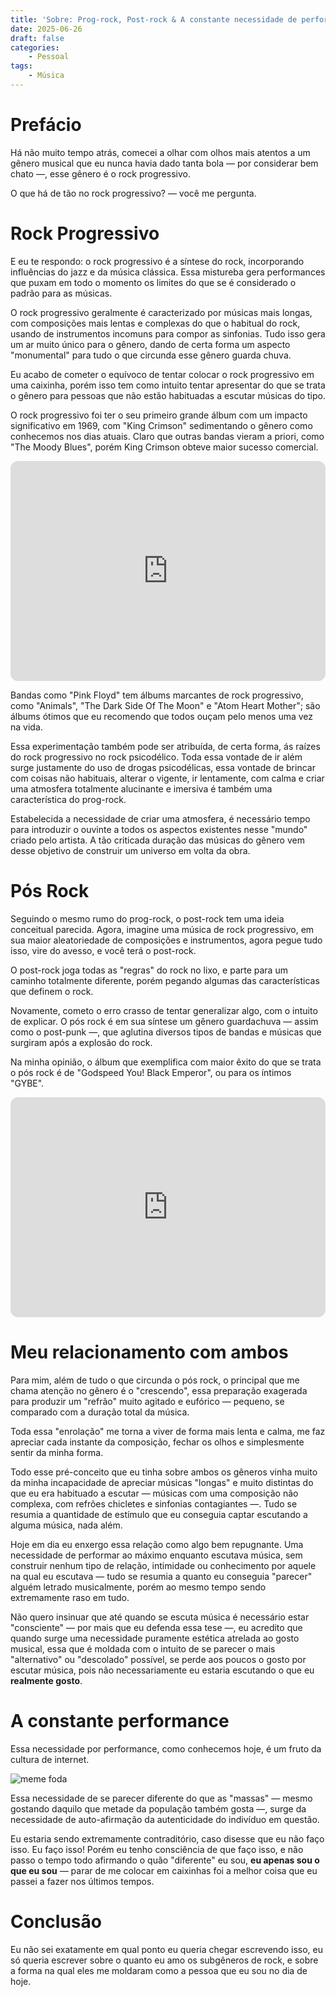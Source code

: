 ```yaml
---
title: 'Sobre: Prog-rock, Post-rock & A constante necessidade de performar.'
date: 2025-06-26
draft: false
categories:
    - Pessoal
tags: 
    - Música
---
```


# Prefácio

Há não muito tempo atrás, comecei a olhar com olhos mais atentos a um gênero musical que eu nunca havia dado tanta bola — por considerar bem chato —, esse gênero é o rock progressivo.

O que há de tão no rock progressivo? — você me pergunta.

# Rock Progressivo

E eu te respondo: o rock progressivo é a síntese do rock, incorporando influências do jazz e da música clássica. Essa mistureba gera performances que puxam em todo o momento os limites do que se é considerado o padrão para as músicas.

O rock progressivo geralmente é caracterizado por músicas mais longas, com composições mais lentas e complexas do que o habitual do rock, usando de instrumentos incomuns para compor as sinfonias. Tudo isso gera um ar muito único para o gênero, dando de certa forma um aspecto "monumental" para tudo o que circunda esse gênero guarda chuva.

Eu acabo de cometer o equívoco de tentar colocar o rock progressivo em uma caixinha, porém isso tem como intuito tentar apresentar do que se trata o gênero para pessoas que não estão habituadas a escutar músicas do tipo.

O rock progressivo foi ter o seu primeiro grande álbum com um impacto significativo em 1969, com "King Crimson" sedimentando o gênero como conhecemos nos dias atuais. Claro que outras bandas vieram a priori, como "The Moody Blues", porém King Crimson obteve maior sucesso comercial.

<iframe style="border-radius:12px" src="https://open.spotify.com/embed/album/75ol9OP8bJaRqzGimpFHDm?utm_source=generator&theme=0" width="100%" height="352" frameBorder="0" allowfullscreen="" allow="autoplay; clipboard-write; encrypted-media; fullscreen; picture-in-picture" loading="lazy"></iframe>

Bandas como "Pink Floyd" tem álbums marcantes de rock progressivo, como "Animals", "The Dark Side Of The Moon" e "Atom Heart Mother"; são álbums ótimos que eu recomendo que todos ouçam pelo menos uma vez na vida.

Essa experimentação também pode ser atribuída, de certa forma, ás raízes do rock progressivo no rock psicodélico. Toda essa vontade de ir além surge justamente do uso de drogas psicodélicas, essa vontade de brincar com coisas não habituais, alterar o vigente, ir lentamente, com calma e criar uma atmosfera totalmente alucinante e imersiva é também uma característica do prog-rock.

Estabelecida a necessidade de criar uma atmosfera, é necessário tempo para introduzir o ouvinte a todos os aspectos existentes nesse "mundo" criado pelo artista. A tão criticada duração das músicas do gênero vem desse objetivo de construir um universo em volta da obra.

# Pós Rock

Seguindo o mesmo rumo do prog-rock, o post-rock tem uma ideia conceitual parecida. Agora, imagine uma música de rock progressivo, em sua maior aleatoriedade de composições e instrumentos, agora pegue tudo isso, vire do avesso, e você terá o post-rock.

O post-rock joga todas as "regras" do rock no lixo, e parte para um caminho totalmente diferente, porém pegando algumas das características que definem o rock.

Novamente, cometo o erro crasso de tentar generalizar algo, com o intuito de explicar. O pós rock é em sua síntese um gênero guardachuva — assim como o post-punk —, que aglutina diversos tipos de bandas e músicas que surgiram após a explosão do rock.

Na minha opinião, o álbum que exemplifica com maior êxito do que se trata o pós rock é de "Godspeed You! Black Emperor", ou para os íntimos "GYBE".

<iframe style="border-radius:12px" src="https://open.spotify.com/embed/album/2rT82YYlV9UoxBYLIezkRq?utm_source=generator&theme=0" width="100%" height="352" frameBorder="0" allowfullscreen="" allow="autoplay; clipboard-write; encrypted-media; fullscreen; picture-in-picture" loading="lazy"></iframe>

# Meu relacionamento com ambos

Para mim, além de tudo o que circunda o pós rock, o principal que me chama atenção no gênero é o "crescendo", essa preparação exagerada para produzir um "refrão" muito agitado e eufórico — pequeno, se comparado com a duração total da música.

Toda essa "enrolação" me torna a viver de forma mais lenta e calma, me faz apreciar cada instante da composição, fechar os olhos e simplesmente sentir da minha forma.

Todo esse pré-conceito que eu tinha sobre ambos os gêneros vinha muito da minha incapacidade de apreciar músicas "longas" e muito distintas do que eu era habituado a escutar — músicas com uma composição não complexa, com refrões chicletes e sinfonias contagiantes —. Tudo se resumia a quantidade de estímulo que eu conseguia captar escutando a alguma música, nada além.

Hoje em dia eu enxergo essa relação como algo bem repugnante. Uma necessidade de performar ao máximo enquanto escutava música, sem construir nenhum tipo de relação, intimidade ou conhecimento por aquele na qual eu escutava — tudo se resumia a quanto eu conseguia "parecer" alguém letrado musicalmente, porém ao mesmo tempo sendo extremamente raso em tudo.

Não quero insinuar que até quando se escuta música é necessário estar "consciente" — por mais que eu defenda essa tese —, eu acredito que quando surge uma necessidade puramente estética atrelada ao gosto musical, essa que é moldada com o intuito de se parecer o mais "alternativo" ou "descolado" possível, se perde aos poucos o gosto por escutar música, pois não necessariamente eu estaria escutando o que eu **realmente gosto**.

# A constante performance

Essa necessidade por performance, como conhecemos hoje, é um fruto da cultura de internet.

![meme foda](https://raw.githubusercontent.com/1917dc/blog/refs/heads/main/static/images/images.jpeg)

Essa necessidade de se parecer diferente do que as "massas" — mesmo gostando daquilo que metade da população também gosta —, surge da necessidade de auto-afirmação da autenticidade do indivíduo em questão.

Eu estaria sendo extremamente contraditório, caso disesse que eu não faço isso. Eu faço isso! Porém eu tenho consciência de que faço isso, e não passo o tempo todo afirmando o quão "diferente" eu sou, **eu apenas sou o que eu sou** — parar de me colocar em caixinhas foi a melhor coisa que eu passei a fazer nos últimos tempos.

# Conclusão

Eu não sei exatamente em qual ponto eu queria chegar escrevendo isso, eu só queria escrever sobre o quanto eu amo os subgêneros de rock, e sobre a forma na qual eles me moldaram como a pessoa que eu sou no dia de hoje. 